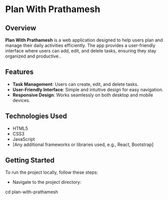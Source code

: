 # Plan With Prathamesh

## Overview

**Plan With Prathamesh** is a web application designed to help users plan and manage their daily activities efficiently. The app provides a user-friendly interface where users can add, edit, and delete tasks, ensuring they stay organized and productive..

## Features

- **Task Management**: Users can create, edit, and delete tasks.
- **User-Friendly Interface**: Simple and intuitive design for easy navigation.
- **Responsive Design**: Works seamlessly on both desktop and mobile devices.

## Technologies Used

- HTML5
- CSS3
- JavaScript
- [Any additional frameworks or libraries used, e.g., React, Bootstrap]

## Getting Started

To run the project locally, follow these steps:

- Navigate to the project directory:

cd plan-with-prathamesh
